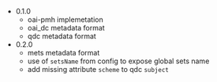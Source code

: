 - 0.1.0
  - oai-pmh implemetation
  - oai_dc metadata format
  - qdc metadata format
- 0.2.0
  - mets metadata format
  - use of `setsName` from config to expose global sets name
  - add missing attribute `scheme` to qdc `subject`
